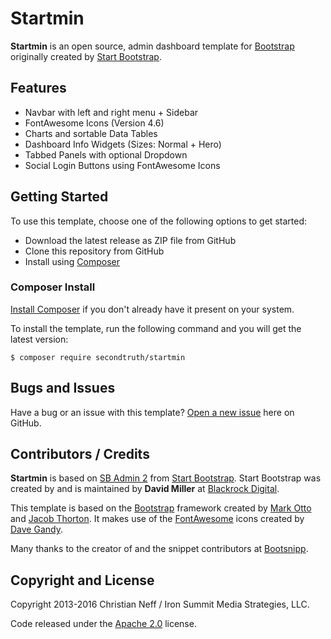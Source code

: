 # Startmin

**Startmin** is an open source, admin dashboard template for [Bootstrap](http://getbootstrap.com/) originally created by [Start Bootstrap](http://startbootstrap.com/).


## Features

* Navbar with left and right menu + Sidebar
* FontAwesome Icons (Version 4.6)
* Charts and sortable Data Tables
* Dashboard Info Widgets (Sizes: Normal + Hero)
* Tabbed Panels with optional Dropdown
* Social Login Buttons using FontAwesome Icons


## Getting Started

To use this template, choose one of the following options to get started:

* Download the latest release as ZIP file from GitHub
* Clone this repository from GitHub
* Install using [Composer](https://getcomposer.org)


### Composer Install

[Install Composer](https://getcomposer.org/doc/00-intro.md#installation-linux-unix-osx) if you don't already have it present on your system.

To install the template, run the following command and you will get the latest version:

    $ composer require secondtruth/startmin


## Bugs and Issues

Have a bug or an issue with this template? [Open a new issue](https://github.com/secondtruth/startmin/issues) here on GitHub.


## Contributors / Credits

**Startmin** is based on [SB Admin 2](http://startbootstrap.com/template-overviews/sb-admin-2/) from [Start Bootstrap](http://startbootstrap.com/).
Start Bootstrap was created by and is maintained by **David Miller** at [Blackrock Digital](http://blackrockdigital.io/).

This template is based on the [Bootstrap](http://getbootstrap.com/) framework created by [Mark Otto](https://twitter.com/mdo) and [Jacob Thorton](https://twitter.com/fat).
It makes use of the [FontAwesome](http://fontawesome.io/) icons created by [Dave Gandy](https://twitter.com/davegandy).

Many thanks to the creator of and the snippet contributors at [Bootsnipp](http://bootsnipp.com/).


## Copyright and License

Copyright 2013-2016 Christian Neff / Iron Summit Media Strategies, LLC.

Code released under the [Apache 2.0](https://github.com/IronSummitMedia/startbootstrap-sb-admin-2/blob/gh-pages/LICENSE) license.
